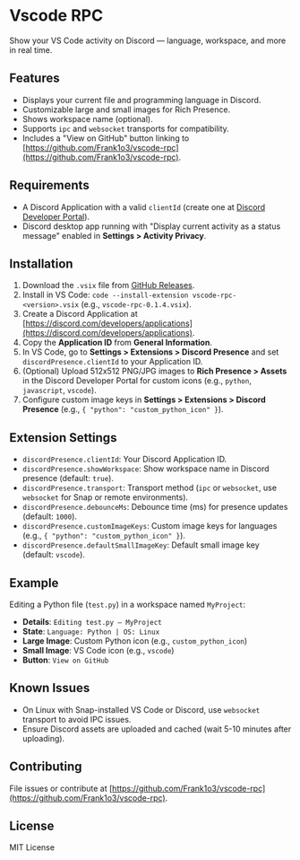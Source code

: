 # Vscode RPC

Show your VS Code activity on Discord — language, workspace, and more in real time.

## Features

- Displays your current file and programming language in Discord.
- Customizable large and small images for Rich Presence.
- Shows workspace name (optional).
- Supports `ipc` and `websocket` transports for compatibility.
- Includes a "View on GitHub" button linking to [https://github.com/Frank1o3/vscode-rpc](https://github.com/Frank1o3/vscode-rpc).

## Requirements

- A Discord Application with a valid `clientId` (create one at [Discord Developer Portal](https://discord.com/developers/applications)).
- Discord desktop app running with "Display current activity as a status message" enabled in **Settings > Activity Privacy**.

## Installation

1. Download the `.vsix` file from [GitHub Releases](https://github.com/Frank1o3/vscode-rpc/releases).
2. Install in VS Code: `code --install-extension vscode-rpc-<version>.vsix` (e.g., `vscode-rpc-0.1.4.vsix`).
3. Create a Discord Application at [https://discord.com/developers/applications](https://discord.com/developers/applications).
4. Copy the **Application ID** from **General Information**.
5. In VS Code, go to **Settings > Extensions > Discord Presence** and set `discordPresence.clientId` to your Application ID.
6. (Optional) Upload 512x512 PNG/JPG images to **Rich Presence > Assets** in the Discord Developer Portal for custom icons (e.g., `python`, `javascript`, `vscode`).
7. Configure custom image keys in **Settings > Extensions > Discord Presence** (e.g., `{ "python": "custom_python_icon" }`).

## Extension Settings

- `discordPresence.clientId`: Your Discord Application ID.
- `discordPresence.showWorkspace`: Show workspace name in Discord presence (default: `true`).
- `discordPresence.transport`: Transport method (`ipc` or `websocket`, use `websocket` for Snap or remote environments).
- `discordPresence.debounceMs`: Debounce time (ms) for presence updates (default: `1000`).
- `discordPresence.customImageKeys`: Custom image keys for languages (e.g., `{ "python": "custom_python_icon" }`).
- `discordPresence.defaultSmallImageKey`: Default small image key (default: `vscode`).

## Example

Editing a Python file (`test.py`) in a workspace named `MyProject`:

- **Details**: `Editing test.py — MyProject`
- **State**: `Language: Python | OS: Linux`
- **Large Image**: Custom Python icon (e.g., `custom_python_icon`)
- **Small Image**: VS Code icon (e.g., `vscode`)
- **Button**: `View on GitHub`

## Known Issues

- On Linux with Snap-installed VS Code or Discord, use `websocket` transport to avoid IPC issues.
- Ensure Discord assets are uploaded and cached (wait 5-10 minutes after uploading).

## Contributing

File issues or contribute at [https://github.com/Frank1o3/vscode-rpc](https://github.com/Frank1o3/vscode-rpc).

## License

MIT License